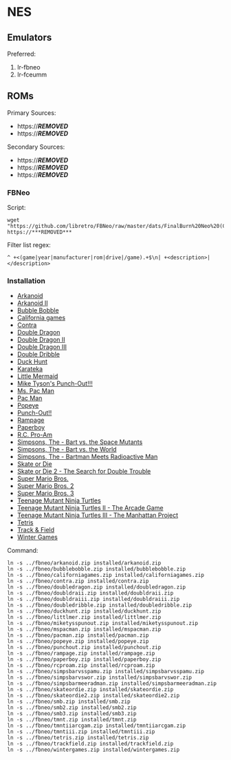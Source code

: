 # NES

## Emulators

Preferred:

1. lr-fbneo
2. lr-fceumm

## ROMs

Primary Sources:

* https://***REMOVED***
* https://***REMOVED***

Secondary Sources:

* https://***REMOVED***
* https://***REMOVED***
* https://***REMOVED***

### FBNeo

Script:

```
wget "https://github.com/libretro/FBNeo/raw/master/dats/FinalBurn%20Neo%20(ClrMame%20Pro%20XML%2C%20NES%20Games%20only).dat"
https://***REMOVED***
```

Filter list regex:

```
^ +<(game|year|manufacturer|rom|drive|/game).+$\n| +<description>|</description>
```

### Installation

* [Arkanoid](../platforms/nes/roms/fbneo/arkanoid.zip)
* [Arkanoid II](../platforms/nes/roms/fbneo/arkanoidii.zip)
* [Bubble Bobble](../platforms/nes/roms/fbneo/bubblebobble.zip)
* [California games](../platforms/nes/roms/fbneo/californiagames.zip)
* [Contra](../platforms/nes/roms/fbneo/contra.zip)
* [Double Dragon](../platforms/nes/roms/fbneo/doubledragon.zip)
* [Double Dragon II](../platforms/nes/roms/fbneo/doubldraii.zip)
* [Double Dragon III](../platforms/nes/roms/fbneo/doubldraiii.zip)
* [Double Dribble](../platforms/nes/roms/fbneo/doubledribble.zip)
* [Duck Hunt](../platforms/nes/roms/fbneo/duckhunt.zip)
* [Karateka](../platforms/nes/roms/fbneo/karateka.zip)
* [Little Mermaid](../platforms/nes/roms/fbneo/littlmer.zip)
* [Mike Tyson's Punch-Out!!!](../platforms/nes/roms/fbneo/miketysspunout.zip)
* [Ms. Pac Man](../platforms/nes/roms/fbneo/mspacman.zip)
* [Pac Man](../platforms/nes/roms/fbneo/pacman.zip)
* [Popeye](../platforms/nes/roms/fbneo/popeye.zip)
* [Punch-Out!!](../platforms/nes/roms/fbneo/punchout.zip)
* [Rampage](../platforms/nes/roms/fbneo/rampage.zip)
* [Paperboy](../platforms/nes/roms/fbneo/paperboy.zip)
* [R.C. Pro-Am](../platforms/nes/roms/fbneo/rcproam.zip)
* [Simpsons, The - Bart vs. the Space Mutants](../platforms/nes/roms/fbneo/simpsbarvsspamu.zip)
* [Simpsons, The - Bart vs. the World](../platforms/nes/roms/fbneo/simpsbarvswor.zip)
* [Simpsons, The - Bartman Meets Radioactive Man](../platforms/nes/roms/fbneo/simpsbarmeeradman.zip)
* [Skate or Die](../platforms/nes/roms/fbneo/skateordie.zip)
* [Skate or Die 2 - The Search for Double Trouble](../platforms/nes/roms/fbneo/skateordie2.zip)
* [Super Mario Bros.](../platforms/nes/roms/fbneo/smb.zip)
* [Super Mario Bros. 2](../platforms/nes/roms/fbneo/smb2.zip)
* [Super Mario Bros. 3](../platforms/nes/roms/fbneo/smb3.zip)
* [Teenage Mutant Ninja Turtles](../platforms/nes/roms/fbneo/tmnt.zip)
* [Teenage Mutant Ninja Turtles II - The Arcade Game](../platforms/nes/roms/fbneo/tmntiiarcgam.zip)
* [Teenage Mutant Ninja Turtles III - The Manhattan Project](../platforms/nes/roms/fbneo/tmntiii.zip)
* [Tetris](../platforms/nes/roms/fbneo/tetris.zip)
* [Track & Field](../platforms/nes/roms/fbneo/trackfield.zip)
* [Winter Games](../platforms/nes/roms/fbneo/wintergames.zip)

Command:

```
ln -s ../fbneo/arkanoid.zip installed/arkanoid.zip
ln -s ../fbneo/bubblebobble.zip installed/bubblebobble.zip
ln -s ../fbneo/californiagames.zip installed/californiagames.zip
ln -s ../fbneo/contra.zip installed/contra.zip
ln -s ../fbneo/doubledragon.zip installed/doubledragon.zip
ln -s ../fbneo/doubldraii.zip installed/doubldraii.zip
ln -s ../fbneo/doubldraiii.zip installed/doubldraiii.zip
ln -s ../fbneo/doubledribble.zip installed/doubledribble.zip
ln -s ../fbneo/duckhunt.zip installed/duckhunt.zip
ln -s ../fbneo/littlmer.zip installed/littlmer.zip
ln -s ../fbneo/miketysspunout.zip installed/miketysspunout.zip
ln -s ../fbneo/mspacman.zip installed/mspacman.zip
ln -s ../fbneo/pacman.zip installed/pacman.zip
ln -s ../fbneo/popeye.zip installed/popeye.zip
ln -s ../fbneo/punchout.zip installed/punchout.zip
ln -s ../fbneo/rampage.zip installed/rampage.zip
ln -s ../fbneo/paperboy.zip installed/paperboy.zip
ln -s ../fbneo/rcproam.zip installed/rcproam.zip
ln -s ../fbneo/simpsbarvsspamu.zip installed/simpsbarvsspamu.zip
ln -s ../fbneo/simpsbarvswor.zip installed/simpsbarvswor.zip
ln -s ../fbneo/simpsbarmeeradman.zip installed/simpsbarmeeradman.zip
ln -s ../fbneo/skateordie.zip installed/skateordie.zip
ln -s ../fbneo/skateordie2.zip installed/skateordie2.zip
ln -s ../fbneo/smb.zip installed/smb.zip
ln -s ../fbneo/smb2.zip installed/smb2.zip
ln -s ../fbneo/smb3.zip installed/smb3.zip
ln -s ../fbneo/tmnt.zip installed/tmnt.zip
ln -s ../fbneo/tmntiiarcgam.zip installed/tmntiiarcgam.zip
ln -s ../fbneo/tmntiii.zip installed/tmntiii.zip
ln -s ../fbneo/tetris.zip installed/tetris.zip
ln -s ../fbneo/trackfield.zip installed/trackfield.zip
ln -s ../fbneo/wintergames.zip installed/wintergames.zip
```